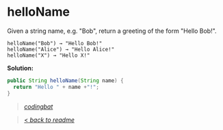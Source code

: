 # helloName

Given a string name, e.g. "Bob", return a greeting of the form "Hello Bob!".

```
helloName("Bob") → "Hello Bob!"
helloName("Alice") → "Hello Alice!"
helloName("X") → "Hello X!"
```

**Solution:**

```java
public String helloName(String name) {
  return "Hello " + name +"!";
}
```

> _[codingbat](http://codingbat.com/prob/p171896)_

> [< _back to readme_](/README.md)